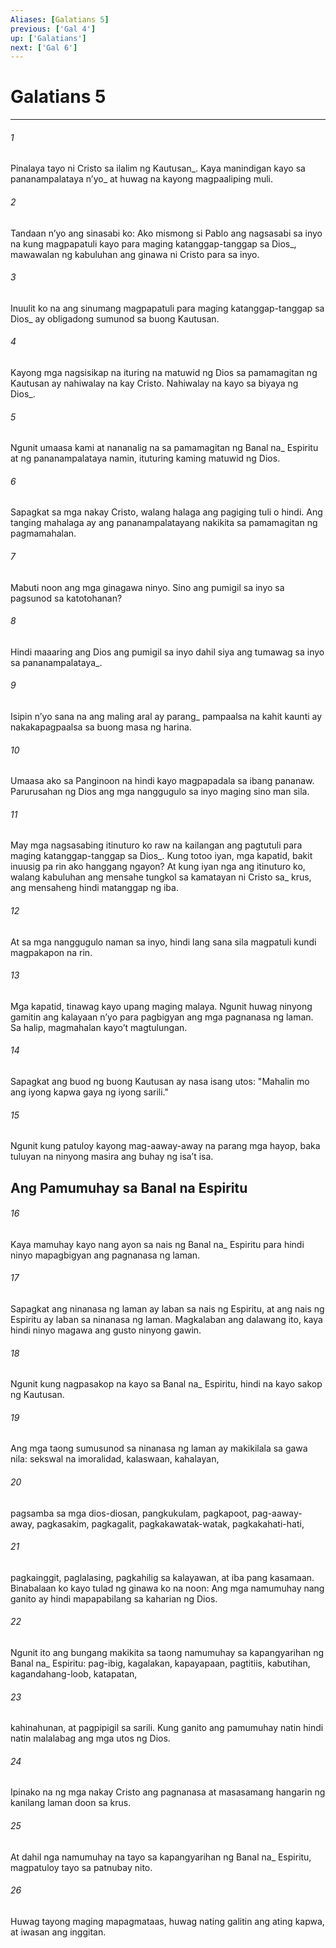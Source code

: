 ```yaml
---
Aliases: [Galatians 5]
previous: ['Gal 4']
up: ['Galatians']
next: ['Gal 6']
---
```

# Galatians 5

***






















###### 1 










Pinalaya tayo ni Cristo sa ilalim ng Kautusan_. Kaya manindigan kayo sa pananampalataya nʼyo_ at huwag na kayong magpaaliping muli. 





















###### 2 










Tandaan nʼyo ang sinasabi ko: Ako mismong si Pablo ang nagsasabi sa inyo na kung magpapatuli kayo para maging katanggap-tanggap sa Dios_, mawawalan ng kabuluhan ang ginawa ni Cristo para sa inyo. 





















###### 3 










Inuulit ko na ang sinumang magpapatuli para maging katanggap-tanggap sa Dios_ ay obligadong sumunod sa buong Kautusan. 





















###### 4 










Kayong mga nagsisikap na ituring na matuwid ng Dios sa pamamagitan ng Kautusan ay nahiwalay na kay Cristo. Nahiwalay na kayo sa biyaya ng Dios_. 





















###### 5 










Ngunit umaasa kami at nananalig na sa pamamagitan ng Banal na_ Espiritu at ng pananampalataya namin, ituturing kaming matuwid ng Dios. 





















###### 6 










Sapagkat sa mga nakay Cristo, walang halaga ang pagiging tuli o hindi. Ang tanging mahalaga ay ang pananampalatayang nakikita sa pamamagitan ng pagmamahalan. 





















###### 7 










Mabuti noon ang mga ginagawa ninyo. Sino ang pumigil sa inyo sa pagsunod sa katotohanan? 





















###### 8 










Hindi maaaring ang Dios ang pumigil sa inyo dahil siya ang tumawag sa inyo sa pananampalataya_. 





















###### 9 










Isipin nʼyo sana na ang maling aral ay parang_ pampaalsa na kahit kaunti ay nakakapagpaalsa sa buong masa ng harina. 





















###### 10 










Umaasa ako sa Panginoon na hindi kayo magpapadala sa ibang pananaw. Parurusahan ng Dios ang mga nanggugulo sa inyo maging sino man sila. 





















###### 11 










May mga nagsasabing itinuturo ko raw na kailangan ang pagtutuli para maging katanggap-tanggap sa Dios_. Kung totoo iyan, mga kapatid, bakit inuusig pa rin ako hanggang ngayon? At kung iyan nga ang itinuturo ko, walang kabuluhan ang mensahe tungkol sa kamatayan ni Cristo sa_ krus, ang mensaheng hindi matanggap ng iba. 





















###### 12 










At sa mga nanggugulo naman sa inyo, hindi lang sana sila magpatuli kundi magpakapon na rin. 





















###### 13 










Mga kapatid, tinawag kayo upang maging malaya. Ngunit huwag ninyong gamitin ang kalayaan nʼyo para pagbigyan ang mga pagnanasa ng laman. Sa halip, magmahalan kayoʼt magtulungan. 





















###### 14 










Sapagkat ang buod ng buong Kautusan ay nasa isang utos: "Mahalin mo ang iyong kapwa gaya ng iyong sarili." 





















###### 15 










Ngunit kung patuloy kayong mag-aaway-away na parang mga hayop, baka tuluyan na ninyong masira ang buhay ng isaʼt isa.

## Ang Pamumuhay sa Banal na Espiritu 





















###### 16 










Kaya mamuhay kayo nang ayon sa nais ng Banal na_ Espiritu para hindi ninyo mapagbigyan ang pagnanasa ng laman. 





















###### 17 










Sapagkat ang ninanasa ng laman ay laban sa nais ng Espiritu, at ang nais ng Espiritu ay laban sa ninanasa ng laman. Magkalaban ang dalawang ito, kaya hindi ninyo magawa ang gusto ninyong gawin. 





















###### 18 










Ngunit kung nagpasakop na kayo sa Banal na_ Espiritu, hindi na kayo sakop ng Kautusan. 





















###### 19 










Ang mga taong sumusunod sa ninanasa ng laman ay makikilala sa gawa nila: sekswal na imoralidad, kalaswaan, kahalayan, 





















###### 20 










pagsamba sa mga dios-diosan, pangkukulam, pagkapoot, pag-aaway-away, pagkasakim, pagkagalit, pagkakawatak-watak, pagkakahati-hati, 





















###### 21 










pagkainggit, paglalasing, pagkahilig sa kalayawan, at iba pang kasamaan. Binabalaan ko kayo tulad ng ginawa ko na noon: Ang mga namumuhay nang ganito ay hindi mapapabilang sa kaharian ng Dios. 





















###### 22 










Ngunit ito ang bungang makikita sa taong namumuhay sa kapangyarihan ng Banal na_ Espiritu: pag-ibig, kagalakan, kapayapaan, pagtitiis, kabutihan, kagandahang-loob, katapatan, 





















###### 23 










kahinahunan, at pagpipigil sa sarili. Kung ganito ang pamumuhay natin hindi natin malalabag ang mga utos ng Dios. 





















###### 24 










Ipinako na ng mga nakay Cristo ang pagnanasa at masasamang hangarin ng kanilang laman doon sa krus. 





















###### 25 










At dahil nga namumuhay na tayo sa kapangyarihan ng Banal na_ Espiritu, magpatuloy tayo sa patnubay nito. 





















###### 26 










Huwag tayong maging mapagmataas, huwag nating galitin ang ating kapwa, at iwasan ang inggitan.
